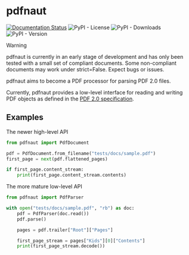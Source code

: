# pdfnaut

[![Documentation Status](https://readthedocs.org/projects/pdfnaut/badge/?version=latest)](https://pdfnaut.readthedocs.io/en/latest/?badge=latest)
![PyPI - License](https://img.shields.io/pypi/l/pdfnaut)
![PyPI - Downloads](https://img.shields.io/pypi/dw/pdfnaut)
![PyPI - Version](https://img.shields.io/pypi/v/pdfnaut)

> [!Warning]
> pdfnaut is currently in an early stage of development and has only been tested with a small set of compliant documents. Some non-compliant documents may work under strict=False. Expect bugs or issues.

pdfnaut aims to become a PDF processor for parsing PDF 2.0 files.

Currently, pdfnaut provides a low-level interface for reading and writing PDF objects as defined in the [PDF 2.0 specification](https://developer.adobe.com/document-services/docs/assets/5b15559b96303194340b99820d3a70fa/PDF_ISO_32000-2.pdf).

## Examples

The newer high-level API

```py
from pdfnaut import PdfDocument

pdf = PdfDocument.from_filename("tests/docs/sample.pdf")
first_page = next(pdf.flattened_pages)

if first_page.content_stream:
    print(first_page.content_stream.contents)
```

The more mature low-level API

```py
from pdfnaut import PdfParser

with open("tests/docs/sample.pdf", "rb") as doc:
    pdf = PdfParser(doc.read())
    pdf.parse()

    pages = pdf.trailer["Root"]["Pages"]

    first_page_stream = pages["Kids"][0]["Contents"]
    print(first_page_stream.decode())
```
